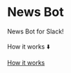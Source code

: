 # News Bot
News Bot for Slack!<br><br>How it works ⬇️<br>

[How it works](https://user-images.githubusercontent.com/41375094/135592485-93f6656c-10bf-4efa-a666-5c913705b0a9.mov)

